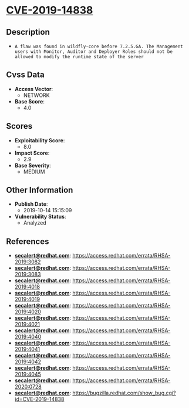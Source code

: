 
# [CVE-2019-14838](https://cve.mitre.org/cgi-bin/cvename.cgi?name=CVE-2019-14838)

## Description

- `A flaw was found in wildfly-core before 7.2.5.GA. The Management users with Monitor, Auditor and Deployer Roles should not be allowed to modify the runtime state of the server`

## Cvss Data

- **Access Vector**:
  - NETWORK
- **Base Score**:
  - 4.0

## Scores

- **Exploitability Score**:
  - 8.0
- **Impact Score**:
  - 2.9
- **Base Severity**:
  - MEDIUM

## Other Information

- **Publish Date**:
  - 2019-10-14 15:15:09
- **Vulnerability Status**:
  - Analyzed

## References

- **secalert@redhat.com**: https://access.redhat.com/errata/RHSA-2019:3082
- **secalert@redhat.com**: https://access.redhat.com/errata/RHSA-2019:3083
- **secalert@redhat.com**: https://access.redhat.com/errata/RHSA-2019:4018
- **secalert@redhat.com**: https://access.redhat.com/errata/RHSA-2019:4019
- **secalert@redhat.com**: https://access.redhat.com/errata/RHSA-2019:4020
- **secalert@redhat.com**: https://access.redhat.com/errata/RHSA-2019:4021
- **secalert@redhat.com**: https://access.redhat.com/errata/RHSA-2019:4040
- **secalert@redhat.com**: https://access.redhat.com/errata/RHSA-2019:4041
- **secalert@redhat.com**: https://access.redhat.com/errata/RHSA-2019:4042
- **secalert@redhat.com**: https://access.redhat.com/errata/RHSA-2019:4045
- **secalert@redhat.com**: https://access.redhat.com/errata/RHSA-2020:0728
- **secalert@redhat.com**: https://bugzilla.redhat.com/show_bug.cgi?id=CVE-2019-14838
